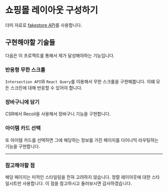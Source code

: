 # 쇼핑몰 레이아웃 구성하기
더미 자료로 <a href="https:fakestoreapi.com">fakestore API</a>를 사용합니다.
## 구현해야할 기술들
다음은 이 프로젝트를 통해서 제가 달성해야하는 기능입니다.
### 반응형 무한 스크롤
`Intersection API`와 `React Query`를 이용해서 무한 스크롤을 구현해봅니다. 이떄 모든 스크린에 대해 반응할 수 있어야 합니다.
### 장바구니에 담기
CSR에서 Recoil을 사용해서 장바구니 기능을 구현합니다.
### 아이템 카드 선택
또 아이템 카드를 선택하면 그에 해당하는 정보를 가진 페이지를 다이나믹 라우팅하는 기능을 구현합니다.

-----

### 참고해야할 점
해당 페이지는 미적인 스타일링을 전혀 고려하지 않습니다. 정렬 레이아웃에 대한 스타일시트만 사용합니다. 이 점을 참고하시고 둘러보시면 감사하겠습니다.